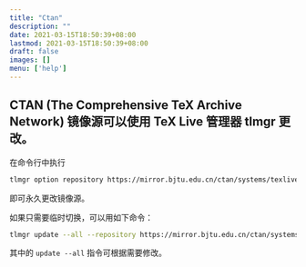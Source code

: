 ```yaml
---
title: "Ctan"
description: ""
date: 2021-03-15T18:50:39+08:00
lastmod: 2021-03-15T18:50:39+08:00
draft: false
images: []
menu: ['help']
---
```


## CTAN (The Comprehensive TeX Archive Network) 镜像源可以使用 TeX Live 管理器 tlmgr 更改。

在命令行中执行

```bash
tlmgr option repository https://mirror.bjtu.edu.cn/ctan/systems/texlive/tlnet
```

即可永久更改镜像源。

如果只需要临时切换，可以用如下命令：

```bash
tlmgr update --all --repository https://mirror.bjtu.edu.cn/ctan/systems/texlive/tlnet
```

其中的 `update --all` 指令可根据需要修改。
